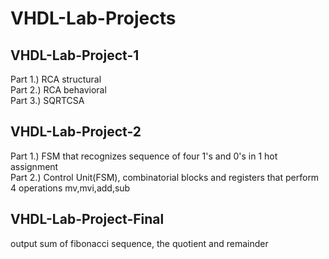 # VHDL-Lab-Projects

VHDL-Lab-Project-1
--
Part 1.) RCA structural  
Part 2.) RCA behavioral  
Part 3.) SQRTCSA  

VHDL-Lab-Project-2
--
Part 1.) FSM that recognizes sequence of four 1's and 0's in 1 hot assignment  
Part 2.) Control Unit(FSM), combinatorial blocks and registers that perform 4 operations mv,mvi,add,sub  

VHDL-Lab-Project-Final
--
output sum of fibonacci sequence, the quotient and remainder
